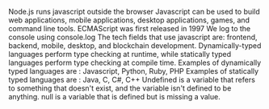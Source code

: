 Node.js runs javascript outside the browser
Javascript can be used to build web applications, mobile applications, desktop applications, games, and command line tools.
ECMAScript was first released in 1997
We log to the console using console.log
The tech fields that use javascript are: frontend, backend, mobile, desktop, and blockchain development.
Dynamically-typed languages perform type checking at runtime, while statically typed languages perform type checking at compile time.
Examples of dynamically typed languages are : Javascript, Python, Ruby, PHP 
Examples of statically typed languages are : Java, C, C#, C++
Undefined is a variable that refers to something that doesn't exist, and the variable isn't defined to be anything. null is a variable that is defined but is missing a value.